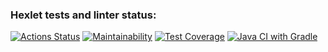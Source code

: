### Hexlet tests and linter status:
[![Actions Status](https://github.com/evg-c/java-project-78/workflows/hexlet-check/badge.svg)](https://github.com/evg-c/java-project-78/actions)
[![Maintainability](https://api.codeclimate.com/v1/badges/176ef5083cca208a92ee/maintainability)](https://codeclimate.com/github/evg-c/java-project-78/maintainability)
[![Test Coverage](https://api.codeclimate.com/v1/badges/176ef5083cca208a92ee/test_coverage)](https://codeclimate.com/github/evg-c/java-project-78/test_coverage)
[![Java CI with Gradle](https://github.com/evg-c/java-project-78/actions/workflows/gradle.yml/badge.svg)](https://github.com/evg-c/java-project-78/actions/workflows/gradle.yml)
